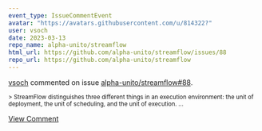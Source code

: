 ```yaml
---
event_type: IssueCommentEvent
avatar: "https://avatars.githubusercontent.com/u/814322?"
user: vsoch
date: 2023-03-13
repo_name: alpha-unito/streamflow
html_url: https://github.com/alpha-unito/streamflow/issues/88
repo_url: https://github.com/alpha-unito/streamflow
---
```


<a href='https://github.com/vsoch' target='_blank'>vsoch</a> commented on issue <a href='https://github.com/alpha-unito/streamflow/issues/88' target='_blank'>alpha-unito/streamflow#88</a>.

<small>> StreamFlow distinguishes three different things in an execution environment: the unit of deployment, the unit of scheduling, and the unit of execution. ...</small>

<a href='https://github.com/alpha-unito/streamflow/issues/88' target='_blank'>View Comment</a>